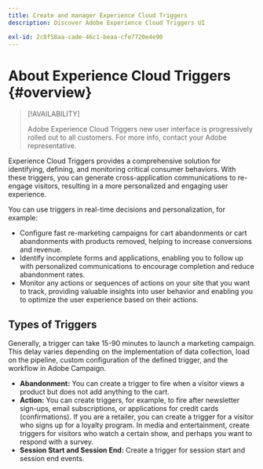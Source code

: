 ```yaml
---
title: Create and manager Experience Cloud Triggers
description: Discover Adobe Experience Cloud Triggers UI

exl-id: 2c8f58aa-cade-46c1-beaa-cfe7720e4e90
---
```

# About Experience Cloud Triggers {#overview}

>[!AVAILABILITY]
>
>Adobe Experience Cloud Triggers new user interface is progressively rolled out to all customers. For more info, contact your Adobe representative.

Experience Cloud Triggers provides a comprehensive solution for identifying, defining, and monitoring critical consumer behaviors. With these triggers, you can generate cross-application communications to re-engage visitors, resulting in a more personalized and engaging user experience.

You can use triggers in real-time decisions and personalization, for example:

* Configure fast re-marketing campaigns for cart abandonments or cart abandonments with products removed, helping to increase conversions and revenue.
* Identify incomplete forms and applications, enabling you to follow up with personalized communications to encourage completion and reduce abandonment rates.
* Monitor any actions or sequences of actions on your site that you want to track, providing valuable insights into user behavior and enabling you to optimize the user experience based on their actions.

## Types of Triggers

Generally, a trigger can take 15-90 minutes to launch a marketing campaign. This delay varies depending on the implementation of data collection, load on the pipeline, custom configuration of the defined trigger, and the workflow in Adobe Campaign.

* **Abandonment:** You can create a trigger to fire when a visitor views a product but does not add anything to the cart.
* **Action:** You can create triggers, for example, to fire after newsletter sign-ups, email subscriptions, or applications for credit cards (confirmations). If you are a retailer, you can create a trigger for a visitor who signs up for a loyalty program. In media and entertainment, create triggers for visitors who watch a certain show, and perhaps you want to respond with a survey.
* **Session Start and Session End:** Create a trigger for session start and session end events.
